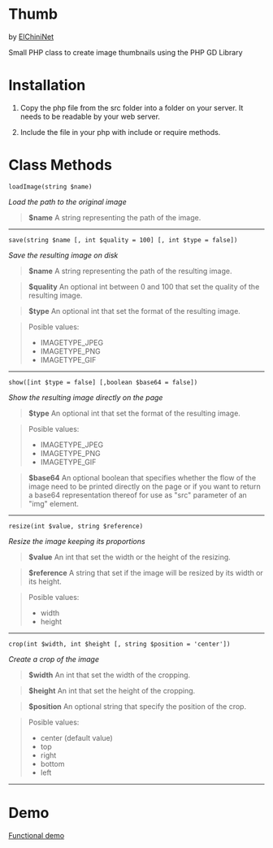 # Thumb
by [ElChiniNet](http://xprimiendo.com)

Small PHP class to create image thumbnails using the PHP GD Library

Installation
============

1.	Copy the php file from the src folder into a folder on your
	server. It needs to be readable by your web server.

2.	Include the file in your php with include or require methods.

Class Methods
=============

    loadImage(string $name)
_Load the path to the original image_
>**$name** A string representing the path of the image.

---

    save(string $name [, int $quality = 100] [, int $type = false])
_Save the resulting image on disk_
>**$name** A string representing the path of the resulting image.

>**$quality** An optional int between 0 and 100 that set the quality of the resulting image.

>**$type** An optional int that set the format of the resulting image.

>Posible values:
>* IMAGETYPE_JPEG
>* IMAGETYPE_PNG
>* IMAGETYPE_GIF

---

    show([int $type = false] [,boolean $base64 = false])
_Show the resulting image directly on the page_
>**$type** An optional int that set the format of the resulting image.

>Posible values:
>* IMAGETYPE_JPEG
>* IMAGETYPE_PNG
>* IMAGETYPE_GIF

>**$base64** An optional boolean that specifies whether the flow of the image need to be printed directly on the page or if you want to return a base64 representation thereof for use as "src" parameter of an "img" element.

---

    resize(int $value, string $reference)
_Resize the image keeping its proportions_
>**$value** An int that set the width or the height of the resizing.

>**$reference** A string that set if the image will be resized by its width or its height.

>Posible values:
>* width
>* height

---

    crop(int $width, int $height [, string $position = 'center'])
_Create a crop of the image_
>**$width** An int that set the width of the cropping.

>**$height** An int that set the height of the cropping.

>**$position** An optional string that specify the position of the crop.

>Posible values:
>* center (default value)
>* top
>* right
>* bottom
>* left

---

Demo
============

[Functional demo](http://demos.xprimiendo.com/clase-php-para-crear-thumbnails-de-imagenes/)